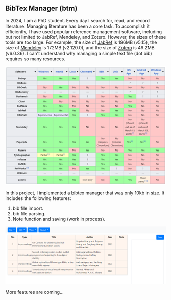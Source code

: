 ## BibTex Manager (btm)

In 2024, I am a PhD student. Every day I search for, read, and record literature. Managing literature has been a core task. To accomplish it efficiently, I have used popular reference management software, including but not limited to JabRef, Mendeley, and Zotero. However, the sizes of these tools are too large. For example, the size of [JabRef](https://jabref.org/) is 196MB (v5.15), the size of [Mendeley](https://www.mendeley.com/) is 172MB (v2.120.0), and the size of [Zotero](https://www.zotero.org/) is 49.2MB (v6.0.36). I can't understand why managing a simple text file (dot bib) requires so many resources.

![comparison](./comparison.png)

In this project, I implemented a bibtex manager that was only 10kb in size. It includes the following features:
1. bib file import.
2. bib file parsing.
3. Note function and saving (work in process).

![btm](./screen.png)

More features are coming...